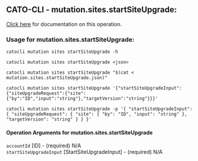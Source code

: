
## CATO-CLI - mutation.sites.startSiteUpgrade:
[Click here](https://api.catonetworks.com/documentation/#mutation-mutation.sites.startSiteUpgrade) for documentation on this operation.

### Usage for mutation.sites.startSiteUpgrade:

`catocli mutation sites startSiteUpgrade -h`

`catocli mutation sites startSiteUpgrade <json>`

`catocli mutation sites startSiteUpgrade "$(cat < mutation.sites.startSiteUpgrade.json)"`

`catocli mutation sites startSiteUpgrade '{"startSiteUpgradeInput":{"siteUpgradeRequest":{"site":{"by":"ID","input":"string"},"targetVersion":"string"}}}'`

`catocli mutation sites startSiteUpgrade -p '{
    "startSiteUpgradeInput": {
        "siteUpgradeRequest": {
            "site": {
                "by": "ID",
                "input": "string"
            },
            "targetVersion": "string"
        }
    }
}'`


#### Operation Arguments for mutation.sites.startSiteUpgrade ####

`accountId` [ID] - (required) N/A    
`startSiteUpgradeInput` [StartSiteUpgradeInput] - (required) N/A    
